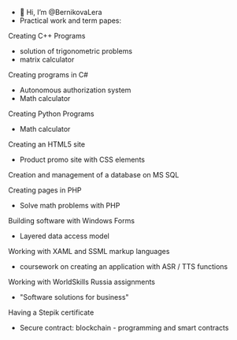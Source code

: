 - 👋 Hi, I’m @BernikovaLera
- Practical work and term papes:

Creating C++ Programs
- solution of trigonometric problems
- matrix calculator

Creating programs in C#
- Autonomous authorization system
- Math calculator

Creating Python Programs
- Math calculator

Creating an HTML5 site
- Product promo site with CSS elements

Creation and management of a database on MS SQL

Creating pages in PHP
- Solve math problems with PHP

Building software with Windows Forms
- Layered data access model

Working with XAML and SSML markup languages
- coursework on creating an application with ASR / TTS functions

Working with WorldSkills Russia assignments
- "Software solutions for business"

Having a Stepik certificate
- Secure contract: blockchain - programming and smart contracts

<!---
BernikovaLera/BernikovaLera is a ✨ special ✨ repository because its `README.md` (this file) appears on your GitHub profile.
You can click the Preview link to take a look at your changes.
--->
